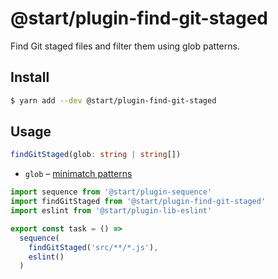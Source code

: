 # @start/plugin-find-git-staged

Find Git staged files and filter them using glob patterns.

## Install

```sh
$ yarn add --dev @start/plugin-find-git-staged
```

## Usage

```ts
findGitStaged(glob: string | string[])
```

* `glob` – [minimatch patterns](https://github.com/isaacs/minimatch#usage)

```js
import sequence from '@start/plugin-sequence'
import findGitStaged from '@start/plugin-find-git-staged'
import eslint from '@start/plugin-lib-eslint'

export const task = () =>
  sequence(
    findGitStaged('src/**/*.js'),
    eslint()
  )
```

